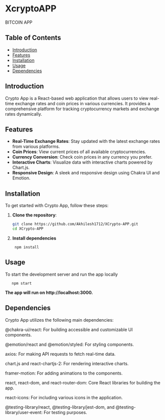 # XcryptoAPP
BITCOIN APP

## Table of Contents

- [Introduction](#introduction)
- [Features](#features)
- [Installation](#installation)
- [Usage](#usage)
- [Dependencies](#dependencies)


## Introduction

Crypto App is a React-based web application that allows users to view real-time exchange rates and coin prices in various currencies. It provides a comprehensive platform for tracking cryptocurrency markets and exchange rates dynamically.

## Features

- **Real-Time Exchange Rates**: Stay updated with the latest exchange rates from various platforms.
- **Coin Prices**: View current prices of all available cryptocurrencies.
- **Currency Conversion**: Check coin prices in any currency you prefer.
- **Interactive Charts**: Visualize data with interactive charts powered by Chart.js.
- **Responsive Design**: A sleek and responsive design using Chakra UI and Emotion.

## Installation

To get started with Crypto App, follow these steps:

1. **Clone the repository**:
   ```bash
   git clone https://github.com/Akhilesh1712/XCrypto-APP.git
   cd XCrypto-APP

2. **Install dependencies**

        npm install
## Usage
To start the development server and run the app locally

       npm start
**The app will run on http://localhost:3000.**


## Dependencies

Crypto App utilizes the following main dependencies:

@chakra-ui/react: For building accessible and customizable UI components.

@emotion/react and @emotion/styled: For styling components.

axios: For making API requests to fetch real-time data.

chart.js and react-chartjs-2: For rendering interactive charts.

framer-motion: For adding animations to the components.

react, react-dom, and react-router-dom: Core React libraries for building the app.

react-icons: For including various icons in the application.

@testing-library/react, @testing-library/jest-dom, and @testing-library/user-event: For testing purposes.

